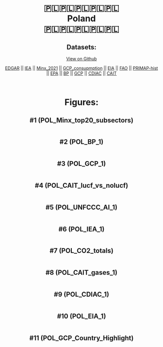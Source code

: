 
<center>
<h1 align="center">
🇵🇱🇵🇱🇵🇱🇵🇱🇵🇱
<br>
Poland
<br>
🇵🇱🇵🇱🇵🇱🇵🇱🇵🇱
</h1>
<h2>Datasets:</h2>
<p><a href="https://github.com/dquintani/GreenhouseData/tree/master/country_data/POL_Poland/data">View on Github</a>
<br></p><p><a href="data/POL_EDGAR.csv">EDGAR</a> || <a href="data/POL_IEA.csv">IEA</a> || <a href="data/POL_Minx_2021.csv">Minx_2021</a> || <a href="data/POL_GCP_consupmption.csv">GCP_consupmption</a> || <a href="data/POL_EIA.csv">EIA</a> || <a href="data/POL_FAO.csv">FAO</a> || <a href="data/POL_PRIMAP-hist.csv">PRIMAP-hist</a> || <a href="data/POL_EPA.csv">EPA</a> || <a href="data/POL_BP.csv">BP</a> || <a href="data/POL_GCP.csv">GCP</a> || <a href="data/POL_CDIAC.csv">CDIAC</a> || <a href="data/POL_CAIT.csv">CAIT</a></p><p><br></p>
<h1>Figures:</h1><h2>#1 (POL_Minx_top20_subsectors)</h2>
<p><img alt="" src="figures/POL_Minx_top20_subsectors.png" /></p><h2>#2 (POL_BP_1)</h2>
<p><img alt="" src="figures/POL_BP_1.png" /></p><h2>#3 (POL_GCP_1)</h2>
<p><img alt="" src="figures/POL_GCP_1.png" /></p><h2>#4 (POL_CAIT_lucf_vs_nolucf)</h2>
<p><img alt="" src="figures/POL_CAIT_lucf_vs_nolucf.png" /></p><h2>#5 (POL_UNFCCC_AI_1)</h2>
<p><img alt="" src="figures/POL_UNFCCC_AI_1.png" /></p><h2>#6 (POL_IEA_1)</h2>
<p><img alt="" src="figures/POL_IEA_1.png" /></p><h2>#7 (POL_CO2_totals)</h2>
<p><img alt="" src="figures/POL_CO2_totals.png" /></p><h2>#8 (POL_CAIT_gases_1)</h2>
<p><img alt="" src="figures/POL_CAIT_gases_1.png" /></p><h2>#9 (POL_CDIAC_1)</h2>
<p><img alt="" src="figures/POL_CDIAC_1.png" /></p><h2>#10 (POL_EIA_1)</h2>
<p><img alt="" src="figures/POL_EIA_1.png" /></p><h2>#11 (POL_GCP_Country_Highlight)</h2>
<p><img alt="" src="figures/POL_GCP_Country_Highlight.png" /></p>